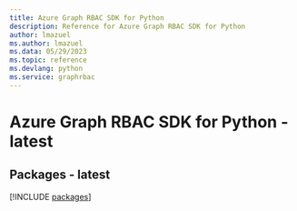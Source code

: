 ```yaml
---
title: Azure Graph RBAC SDK for Python
description: Reference for Azure Graph RBAC SDK for Python
author: lmazuel
ms.author: lmazuel
ms.data: 05/29/2023
ms.topic: reference
ms.devlang: python
ms.service: graphrbac
---
```

# Azure Graph RBAC SDK for Python - latest
## Packages - latest
[!INCLUDE [packages](graph-rbac-index.md)]